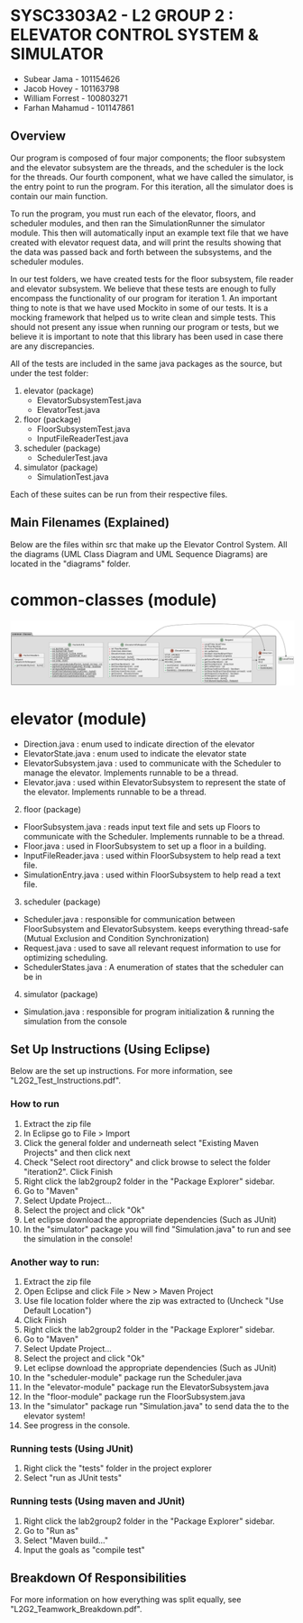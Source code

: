 # SYSC3303A2 - L2 GROUP 2 : ELEVATOR CONTROL SYSTEM & SIMULATOR

* Subear Jama - 101154626
* Jacob Hovey - 101163798
* William Forrest - 100803271
* Farhan Mahamud - 101147861

## Overview
Our program is composed of four major components; the floor subsystem and the elevator subsystem are the threads, and 
the scheduler is the lock for the threads. Our fourth component, what we have called the simulator, is the 
entry point to run the program. For this iteration, all the simulator does is contain our main function. 

To run the program, you must run each of the elevator, floors, and scheduler modules, and then ran the SimulationRunner the simulator module.
This then will automatically input an example text file that we have created with elevator request data, and will print the results 
showing that the data was passed back and forth between the subsystems, and the scheduler modules.

In our test folders, we have created tests for the floor subsystem, file reader and elevator subsystem. We
believe that these tests are enough to fully encompass the functionality of our program for iteration 1. 
An important thing to note is that we have used Mockito in some of our tests. It is a mocking framework that 
helped us to write clean and simple tests. This should not present any issue when running our program or tests, but
 we believe it is important to note that this library has been used in case there are any discrepancies.

All of the tests are included in the same java packages as the source, but under the test folder:
1. elevator (package)
   * ElevatorSubsystemTest.java
   * ElevatorTest.java
2. floor (package)
   * FloorSubsystemTest.java
   * InputFileReaderTest.java
3. scheduler (package)
   * SchedulerTest.java
4. simulator (package)
   * SimulationTest.java

Each of these suites can be run from their respective files.

## Main Filenames (Explained)
Below are the files within src that make up the Elevator Control System.
All the diagrams (UML Class Diagram and UML Sequence Diagrams) are located in the "diagrams" folder.


# common-classes (module)
![Common classes diagram](./diagrams/common_classes_class_diagram.png)

# elevator (module)
  * Direction.java : enum used to indicate direction of the elevator
  * ElevatorState.java : enum used to indicate the elevator state
  * ElevatorSubsystem.java : used to communicate with the Scheduler to manage the elevator. Implements runnable to be a thread.
  * Elevator.java : used within ElevatorSubsystem to represent the state of the elevator. Implements runnable to be a thread.
2. floor (package)
  * FloorSubsystem.java : reads input text file and sets up Floors to communicate with the Scheduler. Implements runnable to be a thread.
  * Floor.java : used in FloorSubsystem to set up a floor in a building.
  * InputFileReader.java : used within FloorSubsystem to help read a text file.
  * SimulationEntry.java : used within FloorSubsystem to help read a text file.
3. scheduler (package)
  * Scheduler.java : responsible for communication between FloorSubsystem and ElevatorSubsystem. keeps everything thread-safe (Mutual Exclusion and Condition Synchronization)
  * Request.java : used to save all relevant request information to use for optimizing scheduling.
  * SchedulerStates.java : A enumeration of states that the scheduler can be in
4. simulator (package) 
  * Simulation.java : responsible for program initialization & running the simulation from the console

## Set Up Instructions (Using Eclipse)
Below are the set up instructions. For more information, see "L2G2_Test_Instructions.pdf".

### How to run
1. Extract the zip file
2. In Eclipse go to File > Import
3. Click the general folder and underneath select "Existing Maven Projects" and then click next
4. Check "Select root directory" and click browse to select the folder "iteration2". Click Finish
5. Right click the lab2group2 folder in the "Package Explorer" sidebar.
6. Go to "Maven"
7. Select Update Project...
8. Select the project and click "Ok"
9. Let eclipse download the appropriate dependencies (Such as JUnit)
10. In the "simulator" package you will find "Simulation.java" to run and see the simulation in the console!

### Another way to run:
1. Extract the zip file
2. Open Eclipse and click File > New > Maven Project
3. Use file location folder where the zip was extracted to (Uncheck "Use Default Location")
4. Click Finish
5. Right click the lab2group2 folder in the "Package Explorer" sidebar.
6. Go to "Maven"
7. Select Update Project...
8. Select the project and click "Ok"
9. Let eclipse download the appropriate dependencies (Such as JUnit)
10. In the "scheduler-module" package run the Scheduler.java
11. In the "elevator-module" package run the ElevatorSubsystem.java
12. In the "floor-module" package run the FloorSubsystem.java
13. In the "simulator" package run "Simulation.java" to send data the to the elevator system!
14. See progress in the console.

### Running tests (Using JUnit)
1. Right click the "tests" folder in the project explorer
2. Select "run as JUnit tests"


### Running tests (Using maven and JUnit)
1. Right click the lab2group2 folder in the "Package Explorer" sidebar.
2. Go to "Run as"
3. Select "Maven build..."
4. Input the goals as "compile test"


## Breakdown Of Responsibilities
For more information on how everything was split equally, see "L2G2_Teamwork_Breakdown.pdf".
